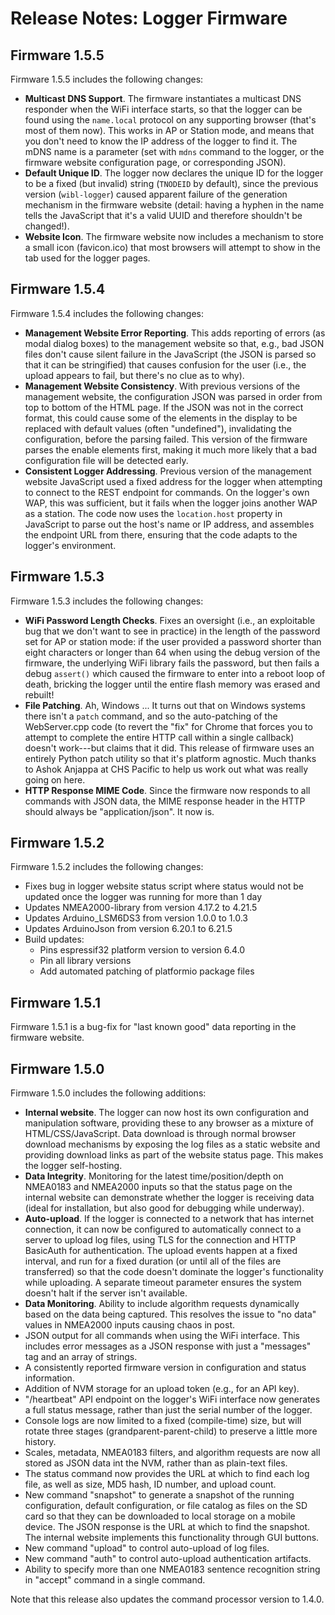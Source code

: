 # Release Notes: Logger Firmware

## Firmware 1.5.5

Firmware 1.5.5 includes the following changes:

* __Multicast DNS Support__.  The firmware instantiates a multicast DNS responder when the WiFi interface starts, so that the logger can be found using the `name.local` protocol on any supporting browser (that's most of them now).  This works in AP or Station mode, and means that you don't need to know the IP address of the logger to find it.  The mDNS name is a parameter (set with `mdns` command to the logger, or the firmware website configuration page, or corresponding JSON).
* __Default Unique ID__.  The logger now declares the unique ID for the logger to be a fixed (but invalid) string (`TNODEID` by default), since the previous version (`wibl-logger`) caused apparent failure of the generation mechanism in the firmware website (detail: having a hyphen in the name tells the JavaScript that it's a valid UUID and therefore shouldn't be changed!).
* __Website Icon__.  The firmware website now includes a mechanism to store a small icon (favicon.ico) that most browsers will attempt to show in the tab used for the logger pages.

## Firmware 1.5.4

Firmware 1.5.4 includes the following changes:

* __Management Website Error Reporting__.  This adds reporting of errors (as modal dialog boxes) to the management website so that, e.g., bad JSON files don't cause silent failure in the JavaScript (the JSON is parsed so that it can be stringified) that causes confusion for the user (i.e., the upload appears to fail, but there's no clue as to why).
* __Management Website Consistency__.  With previous versions of the management website, the configuration JSON was parsed in order from top to bottom of the HTML page.  If the JSON was not in the correct format, this could cause some of the elements in the display to be replaced with default values (often "undefined"), invalidating the configuration, before the parsing failed.  This version of the firmware parses the enable elements first, making it much more likely that a bad configuration file will be detected early.
* __Consistent Logger Addressing__.  Previous version of the management website JavaScript used a fixed address for the logger when attempting to connect to the REST endpoint for commands.  On the logger's own WAP, this was sufficient, but it fails when the logger joins another WAP as a station.  The code now uses the `location.host` property in JavaScript to parse out the host's name or IP address, and assembles the endpoint URL from there, ensuring that the code adapts to the logger's environment.

## Firmware 1.5.3

Firmware 1.5.3 includes the following changes:

* __WiFi Password Length Checks__.  Fixes an oversight (i.e., an exploitable bug that we don't want to see in practice) in the length of the password set for AP or station mode: if the user provided a password shorter than eight characters or longer than 64 when using the debug version of the firmware, the underlying WiFi library fails the password, but then fails a debug `assert()` which caused the firmware to enter into a reboot loop of death, bricking the logger until the entire flash memory was erased and rebuilt!
* __File Patching__.  Ah, Windows ...  It turns out that on Windows systems there isn't a `patch` command, and so the auto-patching of the WebServer.cpp code (to revert the "fix" for Chrome that forces you to attempt to complete the entire HTTP call within a single callback) doesn't work---but claims that it did.  This release of firmware uses an entirely Python patch utility so that it's platform agnostic.  Much thanks to Ashok Anjappa at CHS Pacific to help us work out what was really going on here.
* __HTTP Response MIME Code__.  Since the firmware now responds to all commands with JSON data, the MIME response header in the HTTP should always be "application/json".  It now is.

## Firmware 1.5.2

Firmware 1.5.2 includes the following changes:

* Fixes bug in logger website status script where status would not be updated once the logger was running for more than 1 day
* Updates NMEA2000-library from version 4.17.2 to 4.21.5
* Updates Arduino_LSM6DS3 from version 1.0.0 to 1.0.3
* Updates ArduinoJson from version 6.20.1 to 6.21.5
* Build updates:
  * Pins espressif32 platform version to version 6.4.0
  * Pin all library versions
  * Add automated patching of platformio package files

## Firmware 1.5.1

Firmware 1.5.1 is a bug-fix for "last known good" data reporting in the firmware website.

## Firmware 1.5.0

Firmware 1.5.0 includes the following additions:

* __Internal website__.  The logger can now host its own configuration and manipulation software, providing these to any browser as a mixture of HTML/CSS/JavaScript.  Data download is through normal browser download mechanisms by exposing the log files as a static website and providing download links as part of the website status page.  This makes the logger self-hosting.
* __Data Integrity__.  Monitoring for the latest time/position/depth on NMEA0183 and NMEA2000 inputs so that the status page on the internal website can demonstrate whether the logger is receiving data (ideal for installation, but also good for debugging while underway).
* __Auto-upload__.  If the logger is connected to a network that has internet connection, it can now be configured to automatically connect to a server to upload log files, using TLS for the connection and HTTP BasicAuth for authentication.  The upload events happen at a fixed interval, and run for a fixed duration (or until all of the files are transferred) so that the code doesn't dominate the logger's functionality while uploading.  A separate timeout parameter ensures the system doesn't halt if the server isn't available.
* __Data Monitoring__.  Ability to include algorithm requests dynamically based on the data being captured.  This resolves the issue to "no data" values in NMEA2000 inputs causing chaos in post.
* JSON output for all commands when using the WiFi interface.  This includes error messages as a JSON response with just a "messages" tag and an array of strings.
* A consistently reported firmware version in configuration and status information.
* Addition of NVM storage for an upload token (e.g., for an API key).
* "/heartbeat" API endpoint on the logger's WiFi interface now generates a full status message, rather than just the serial number of the logger.
* Console logs are now limited to a fixed (compile-time) size, but will rotate three stages (grandparent-parent-child) to preserve a little more history.
* Scales, metadata, NMEA0183 filters, and algorithm requests are now all stored as JSON data int the NVM, rather than as plain-text files.
* The status command now provides the URL at which to find each log file, as well as size, MD5 hash, ID number, and upload count.
* New command "snapshot" to generate a snapshot of the running configuration, default configuration, or file catalog as files on the SD card so that they can be downloaded to local storage on a mobile device.  The JSON response is the URL at which to find the snapshot.  The internal website implements this functionality through GUI buttons.
* New command "upload" to control auto-upload of log files.
* New command "auth" to control auto-upload authentication artifacts.
* Ability to specify more than one NMEA0183 sentence recognition string in "accept" command in a single command.

Note that this release also updates the command processor version to 1.4.0.
